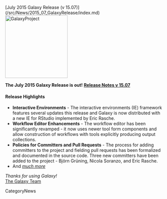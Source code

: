 <div class='newsItemHeader'>[July 2015 Galaxy Release (v 15.07)](/src/News/2015_07_GalaxyRelease/index.md)</div>

<div class='right'><a href='http://getgalaxy.org'><img src='/Images/Logos/GalaxyNewLogo_GalaxyProject_Trans.png' alt='GalaxyProject' width="200" /></a></div>
 
**The July 2015 Galaxy Release is out!**
**[Release Notes v 15.07](http://galaxy.readthedocs.org/en/master/releases/15.07_announce.html)**

#### Release Highlights
* **Interactive Environments** - The interactive environments (IE) framework features several updates this release and Galaxy is now distributed with a new IE for RStudio implemented by Eric Rasche.
* **Workflow Editor Enhancements** - The workflow editor has been significantly revamped - it now uses newer tool form components and allow construction of workflows with tools explicitly producing output collections.
* **Policies for Committers and Pull Requests** - The process for adding committers to the project and fielding pull requests has been formalized and documented in the source code. Three new committers have been added to the project - Björn Grüning, Nicola Soranzo, and Eric Rasche.
* And *[much more](http://galaxy.readthedocs.org/en/master/releases/15.07_announce.html)*

*Thanks for using Galaxy!* <br />
[The Galaxy Team](/src/GalaxyTeam/index.md)

CategoryNews
